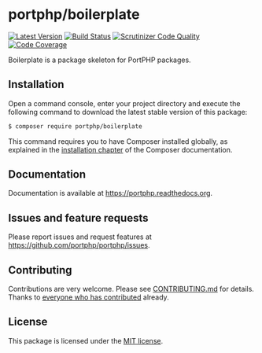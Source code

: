 # portphp/boilerplate

[![Latest Version](https://img.shields.io/github/release/portphp/boilerplate.svg?style=flat-square)](https://github.com/portphp/boilerplate/releases)
[![Build Status](https://travis-ci.org/portphp/boilerplate.svg)](https://travis-ci.org/portphp/boilerplate)
[![Scrutinizer Code Quality](https://scrutinizer-ci.com/g/portphp/boilerplate/badges/quality-score.png?b=master)](https://scrutinizer-ci.com/g/portphp/boilerplate/?branch=master)
[![Code Coverage](https://scrutinizer-ci.com/g/portphp/boilerplate/badges/coverage.png?b=master)](https://scrutinizer-ci.com/g/portphp/boilerplate/?branch=master)

Boilerplate is a package skeleton for PortPHP packages.

## Installation

Open a command console, enter your project directory and execute the
following command to download the latest stable version of this package:

```bash
$ composer require portphp/boilerplate
```

This command requires you to have Composer installed globally, as explained
in the [installation chapter](https://getcomposer.org/doc/00-intro.md)
of the Composer documentation.

## Documentation

Documentation is available at https://portphp.readthedocs.org.

## Issues and feature requests

Please report issues and request features at https://github.com/portphp/portphp/issues.

## Contributing

Contributions are very welcome. Please see [CONTRIBUTING.md](CONTRIBUTING.md) for
details. Thanks to [everyone who has contributed](https://github.com/portphp/boilerplate/graphs/contributors)
already.

## License

This package is licensed under the [MIT license](LICENSE).
